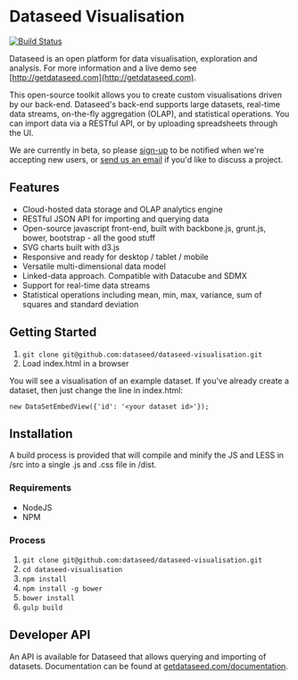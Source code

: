 # Dataseed Visualisation

[![Build Status](https://travis-ci.org/dataseed/dataseed-visualisation.svg)](https://travis-ci.org/dataseed/dataseed-visualisation)

Dataseed is an open platform for data visualisation, exploration and analysis. For more information and a live demo see [http://getdataseed.com](http://getdataseed.com).

This open-source toolkit allows you to create custom visualisations driven by our back-end. Dataseed's back-end supports large datasets, real-time data streams, on-the-fly aggregation (OLAP), and statistical operations.  You can import data via a RESTful API, or by uploading spreadsheets through the UI.

We are currently in beta, so please [sign-up](http://getdataseed.com#find-out-more) to be notified when we're accepting new users, or [send us an email](mailto:team@getdataseed.com) if you'd like to discuss a project.


## Features

* Cloud-hosted data storage and OLAP analytics engine
* RESTful JSON API for importing and querying data
* Open-source javascript front-end, built with backbone.js, grunt.js, bower, bootstrap - all the good stuff
* SVG charts built with d3.js
* Responsive and ready for desktop / tablet / mobile
* Versatile multi-dimensional data model
* Linked-data approach. Compatible with Datacube and SDMX
* Support for real-time data streams
* Statistical operations including mean, min, max, variance, sum of squares and standard deviation


## Getting Started

1. ```git clone git@github.com:dataseed/dataseed-visualisation.git```
2. Load index.html in a browser

You will see a visualisation of an example dataset. If you've already create a dataset, then just change the line in index.html:

```new DataSetEmbedView({'id': '<your dataset id>'});```


## Installation

A build process is provided that will compile and minify the JS and LESS in /src into a single .js and .css file in /dist.

### Requirements

* NodeJS
* NPM

### Process

1. ```git clone git@github.com:dataseed/dataseed-visualisation.git```
2. ```cd dataseed-visualisation```
3. ```npm install```
4. ```npm install -g bower```
5. ```bower install```
6. ```gulp build```


## Developer API

An API is available for Dataseed that allows querying and importing of datasets. Documentation can be found at [getdataseed.com/documentation](http://getdataseed.com/documentation).
